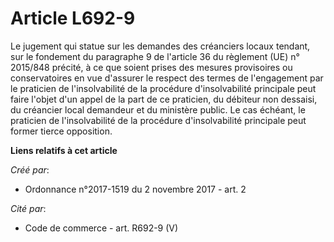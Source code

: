 # Article L692-9

Le jugement qui statue sur les demandes des créanciers locaux tendant, sur le fondement du paragraphe 9 de l'article 36 du
règlement (UE) n° 2015/848 précité, à ce que soient prises des mesures provisoires ou conservatoires en vue d'assurer le
respect des termes de l'engagement par le praticien de l'insolvabilité de la procédure d'insolvabilité principale peut faire
l'objet d'un appel de la part de ce praticien, du débiteur non dessaisi, du créancier local demandeur et du ministère public.
Le cas échéant, le praticien de l'insolvabilité de la procédure d'insolvabilité principale peut former tierce opposition.

**Liens relatifs à cet article**

_Créé par_:

  - Ordonnance n°2017-1519 du 2 novembre 2017 - art. 2

_Cité par_:

  - Code de commerce - art. R692-9 (V)
